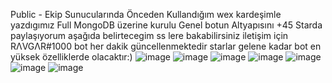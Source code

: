 Public - Ekip Sunucularında Önceden Kullandığım wex kardeşimle yazdıgımız Full MongoDB üzerine kurulu Genel botun Altyapısını +45 Starda paylaşıyorum aşağıda belirtecegim ss lere bakabilirsiniz
iletişim için RΛVGΛR#1000 bot her dakik güncellenmektedir starlar gelene kadar bot en yüksek özelliklerde olacaktır:)
![image](https://user-images.githubusercontent.com/97904458/178854925-e8ada747-78de-4c8b-9328-b15cd729b144.png)
![image](https://user-images.githubusercontent.com/97904458/178124945-a3dfe97c-9b60-46a4-ab50-886219f9ef24.png)
![image](https://user-images.githubusercontent.com/97904458/178599365-dbe1921d-09a6-41ee-978b-a4f2c1563150.png)
![image](https://user-images.githubusercontent.com/97904458/178124953-8cce8a0a-b1a4-4abe-a2cc-58cf9fe51d72.png)
![image](https://user-images.githubusercontent.com/97904458/178124955-c14fa42c-bd9c-4369-8151-5b0f17822e01.png)
![image](https://user-images.githubusercontent.com/97904458/178124957-5f491f5d-d80d-49c8-bac9-52e38419589a.png)
![image](https://user-images.githubusercontent.com/97904458/178124958-af669e6b-0c1e-476a-ba1a-0d70a9ba7d5c.png)
